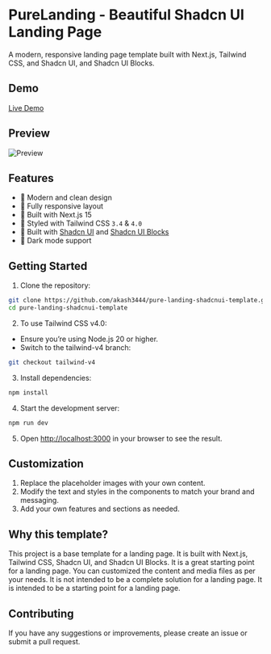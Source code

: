 # PureLanding - Beautiful Shadcn UI Landing Page

A modern, responsive landing page template built with Next.js, Tailwind CSS, and Shadcn UI, and Shadcn UI Blocks.

## Demo

[Live Demo](https://hc-website-six.vercel.app/)

## Preview

![Preview](./public/preview.png)

## Features

- 🎨 Modern and clean design
- 📱 Fully responsive layout
- 🎯 Built with Next.js 15
- 💅 Styled with Tailwind CSS `3.4` & `4.0`
- 🧩 Built with [Shadcn UI](https://ui.shadcn.com) and [Shadcn UI Blocks](https://shadcnui-blocks.com)
- 🌙 Dark mode support

## Getting Started

1. Clone the repository:

```bash
git clone https://github.com/akash3444/pure-landing-shadcnui-template.git
cd pure-landing-shadcnui-template
```

2. To use Tailwind CSS v4.0:

- Ensure you’re using Node.js 20 or higher.
- Switch to the tailwind-v4 branch:

```bash
git checkout tailwind-v4
```

3. Install dependencies:

```bash
npm install
```

4. Start the development server:

```bash
npm run dev
```

5. Open [http://localhost:3000](http://localhost:3000) in your browser to see the result.

## Customization

1. Replace the placeholder images with your own content.
2. Modify the text and styles in the components to match your brand and messaging.
3. Add your own features and sections as needed.

## Why this template?

This project is a base template for a landing page. It is built with Next.js, Tailwind CSS, Shadcn UI, and Shadcn UI Blocks. It is a great starting point for a landing page. You can customized the content and media files as per your needs. It is not intended to be a complete solution for a landing page. It is intended to be a starting point for a landing page.

## Contributing

If you have any suggestions or improvements, please create an issue or submit a pull request.
